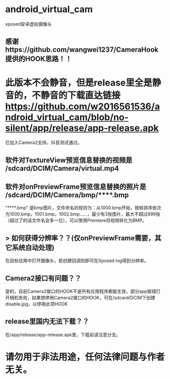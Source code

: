 # android_virtual_cam
xposed安卓虚拟摄像头  
## 感谢https://github.com/wangwei1237/CameraHook 提供的HOOK思路！！  

# 此版本不会静音，但是release里全是静音的，不静音的下载直达链接 https://github.com/w2016561536/android_virtual_cam/blob/no-silent/app/release/app-release.apk  
已加入Camera2支持，抖音测试通过。  
## 软件对TextureView预览信息替换的视频是 /sdcard/DCIM/Camera/virtual.mp4  
## 软件对onPreviewFrame预览信息替换的**照片**是 /sdcard/DCIM/Camera/bmp/****.bmp
 "****.bmp" 是bmp图片，文件命名的规则为：从1000.bmp开始，按帧排序依次为1000.bmp，1001.bmp，1002.bmp……，最少有3张图片，最大不超过999张（超过了的话文件名会多一位），可以使用Premiere将视频转化为BMP。

## > 如何获得分辨率？？(仅onPreviewFrame需要，其它系统自动处理)
在目标应用中打开摄像头，若创建回调则即可在Xposed log得到分辨率。

## Camera2接口有问题？？
是的，目前Camera2接口的HOOK不是所有应用程序都能生效，部分app报错打开相机失败，如果想停用Camera2接口的HOOK，可在/sdcard/DCIM下创建disable.jpg，以停用此项HOOK

## release里国内无法下载？？
在/app/release/app-release.apk里，下载前请注意分支。

# 请勿用于非法用途，任何法律问题与作者无关。
